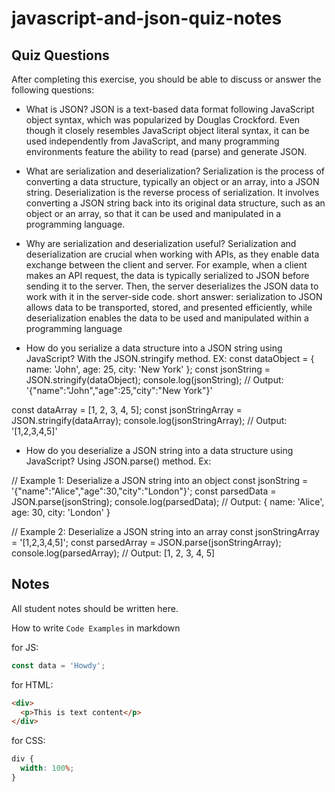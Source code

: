 # javascript-and-json-quiz-notes

## Quiz Questions

After completing this exercise, you should be able to discuss or answer the following questions:

- What is JSON?
  JSON is a text-based data format following JavaScript object syntax, which was popularized by Douglas Crockford. Even though it closely resembles JavaScript object literal syntax, it can be used independently from JavaScript, and many programming environments feature the ability to read (parse) and generate JSON.
- What are serialization and deserialization?
  Serialization is the process of converting a data structure, typically an object or an array, into a JSON string.
  Deserialization is the reverse process of serialization. It involves converting a JSON string back into its original data structure, such as an object or an array, so that it can be used and manipulated in a programming language.
- Why are serialization and deserialization useful?
  Serialization and deserialization are crucial when working with APIs, as they enable data exchange between the client and server. For example, when a client makes an API request, the data is typically serialized to JSON before sending it to the server. Then, the server deserializes the JSON data to work with it in the server-side code.
  short answer:
  serialization to JSON allows data to be transported, stored, and presented efficiently, while deserialization enables the data to be used and manipulated within a programming language

- How do you serialize a data structure into a JSON string using JavaScript?
  With the JSON.stringify method.
  EX:
  const dataObject = { name: 'John', age: 25, city: 'New York' };
  const jsonString = JSON.stringify(dataObject);
  console.log(jsonString);
  // Output: '{"name":"John","age":25,"city":"New York"}'

const dataArray = [1, 2, 3, 4, 5];
const jsonStringArray = JSON.stringify(dataArray);
console.log(jsonStringArray);
// Output: '[1,2,3,4,5]'

- How do you deserialize a JSON string into a data structure using JavaScript?
  Using JSON.parse() method.
  Ex:

// Example 1: Deserialize a JSON string into an object
const jsonString = '{"name":"Alice","age":30,"city":"London"}';
const parsedData = JSON.parse(jsonString);
console.log(parsedData);
// Output: { name: 'Alice', age: 30, city: 'London' }

// Example 2: Deserialize a JSON string into an array
const jsonStringArray = '[1,2,3,4,5]';
const parsedArray = JSON.parse(jsonStringArray);
console.log(parsedArray);
// Output: [1, 2, 3, 4, 5]

## Notes

All student notes should be written here.

How to write `Code Examples` in markdown

for JS:

```javascript
const data = 'Howdy';
```

for HTML:

```html
<div>
  <p>This is text content</p>
</div>
```

for CSS:

```css
div {
  width: 100%;
}
```

